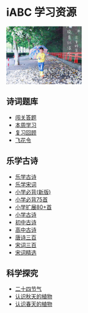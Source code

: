 <style>
  img {
    width:200px;
    display: inline-block;
    vertical-align: middle;
  }
</style>

# iABC 学习资源

![乐学古诗](科学探究/images/二十四节气/春晓2.jpg)  

## 诗词题库

- [闯关答题](public/index.md)
- [本周学习](public/todo.md)
- [复习回顾](public/review.md)
- [飞花令](public/feihua.md)

## 乐学古诗

- [乐学古诗](爱上古诗/乐学古诗.md)
- [乐学宋词](爱上古诗/乐学宋词.md)
- [小学必背(新版)](爱上古诗/小学必背(新版).md)
- [小学必背75首](爱上古诗/小学必背75首.md)
- [小学扩展80+首](爱上古诗/小学扩展80+.md)
- [小学古诗](爱上古诗/小学古诗.md)
- [初中古诗](爱上古诗/初中古诗.md)
- [高中古诗](爱上古诗/高中古诗.md)
- [唐诗三百](爱上古诗/唐诗三百.md)
- [宋词三百](爱上古诗/宋词三百.md)
- [宋词精选](爱上古诗/宋词精选.md)

## 科学探究

- [二十四节气](科学探究/二十四节气.md)
- [认识秋天的植物](科学探究/认识秋天的植物.md)
- [认识春天的植物](科学探究/认识春天的植物.md)

